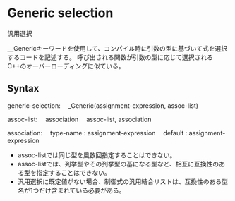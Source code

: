 # Generic selection
汎用選択

＿Genericキーワードを使用して、コンパイル時に引数の型に基づいて式を選択するコードを記述する。
呼び出される関数が引数の型に応じて選択されるC++のオーバーローディングに似ている。


## Syntax
generic-selection:
 _Generic(assignment-expression, assoc-list)

assoc-list:
 association
 assoc-list, association

association:
 type-name : assignment-expression
 default : assignment-expression


- assoc-listでは同じ型を風数回指定することはできない。
- assoc-listでは、列挙型やその列挙型の基になる型など、相互に互換性のある型を指定することはできない。
- 汎用選択に既定値がない場合、制御式の汎用結合リストは、互換性のある型名が1つだけ含まれている必要がある。

